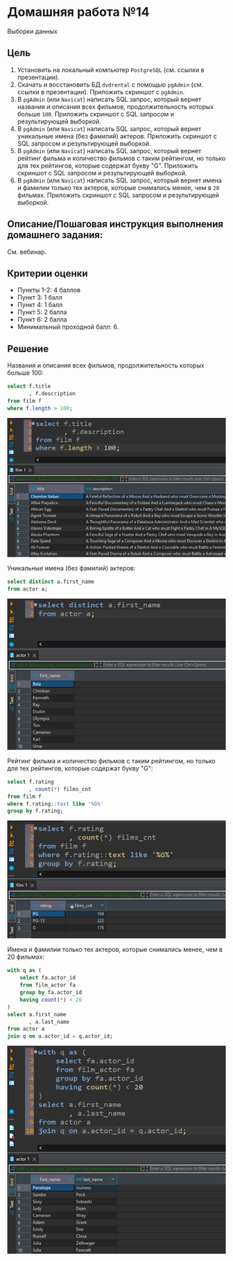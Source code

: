 # Домашняя работа №14

Выборки данных

## Цель
1. Установить на локальный компьютер `PostgreSQL` (см. ссылки в презентации).
2. Скачать и восстановить БД `dvdrental` с помощью `pgAdmin` (см. ссылки в презентации). Приложить скриншот с `pgAdmin`.
3. В `pgAdmin` (или `Navicat`) написать SQL запрос, который вернет названия и описания всех фильмов, продолжительность которых больше `100`. Приложить скриншот с SQL запросом и результирующей выборкой.
4. В `pgAdmin` (или `Navicat`) написать SQL запрос, который вернет уникальные имена (без фамилий) актеров. Приложить скриншот с SQL запросом и результирующей выборкой.
5. В `pgAdmin` (или `Navicat`) написать SQL запрос, который вернет рейтинг фильма и количество фильмов с таким рейтингом, но только для тех рейтингов, которые содержат букву "G". Приложить скриншот с SQL запросом и результирующей выборкой.
6. В `pgAdmin` (или `Navicat`) написать SQL запрос, который вернет имена и фамилии только тех актеров, которые снимались менее, чем в `20` фильмах. Приложить скриншот с SQL запросом и результирующей выборкой.

## Описание/Пошаговая инструкция выполнения домашнего задания:

См. вебинар.

## Критерии оценки
* Пункты 1-2: 4 баллов
* Пункт 3: 1 балл
* Пункт 4: 1 балл
* Пункт 5: 2 балла
* Пункт 6: 2 балла
* Минимальный проходной балл: 6.

## Решение

Названия и описания всех фильмов, продолжительность которых больше 100:

```sql
select f.title
       , f.description 
from film f
where f.length > 100; 
```
![result](HomeWork14/1.png)

Уникальные имена (без фамилий) актеров:

```sql
select distinct a.first_name
from actor a;
```
![result](HomeWork14/2.png)

Рейтинг фильма и количество фильмов с таким рейтингом, но только для тех рейтингов, которые содержат букву "G":

```sql
select f.rating
       , count(*) films_cnt
from film f
where f.rating::text like '%G%'
group by f.rating;
```
![result](HomeWork14/3.png)

Имена и фамилии только тех актеров, которые снимались менее, чем в 20 фильмах:

```sql
with q as (
	select fa.actor_id
	from film_actor fa
	group by fa.actor_id
	having count(*) < 20
)
select a.first_name
       , a.last_name
from actor a
join q on a.actor_id = q.actor_id;
```
![result](HomeWork14/4.png)
